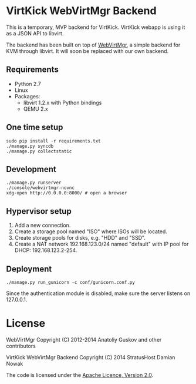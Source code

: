 # VirtKick WebVirtMgr Backend

This is a temporary, MVP backend for VirtKick.
VirtKick webapp is using it as a JSON API to libvirt.

The backend has been built on top of [WebVirtMgr](https://github.com/retspen/webvirtmgr),
a simple backend for KVM through libvirt.
It will soon be replaced with our own backend.

## Requirements

- Python 2.7
- Linux
- Packages:
  - libvirt 1.2.x with Python bindings
  - QEMU 2.x

## One time setup

```
sudo pip install -r requirements.txt
./manage.py syncdb
./manage.py collectstatic
```

## Development

```
./manage.py runserver
./console/webvirtmgr-novnc
xdg-open http://0.0.0.0:8000/ # open a browser
```

## Hypervisor setup

1. Add a new connection.
2. Create a storage pool named "ISO" where ISOs will be located.
3. Create storage pools for disks, e.g. "HDD" and "SSD".
4. Create a NAT network 192.168.123.0/24 named "default" with IP pool for DHCP: 192.168.123.2-254.

## Deployment

```
./manage.py run_gunicorn -c conf/gunicorn.conf.py
```

Since the authentication module is disabled, make sure the server listens on 127.0.0.1.

# License

WebVirtMgr Copyright (C) 2012-2014 Anatoliy Guskov and other contributors

VirtKick WebVirtMgr Backend Copyright (C) 2014 StratusHost Damian Nowak

The code is licensed under the [Apache Licence, Version 2.0](http://www.apache.org/licenses/LICENSE-2.0.html).
